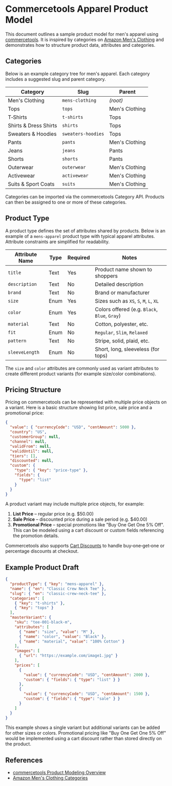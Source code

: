 # Commercetools Apparel Product Model

This document outlines a sample product model for men's apparel using [commercetools](https://docs.commercetools.com/learning-model-your-product-catalog/product-modeling/overview). It is inspired by categories on [Amazon Men's Clothing](https://www.amazon.com/Men-Clothing/b/ref=dp_bc_3?ie=UTF8&node=1040658) and demonstrates how to structure product data, attributes and categories.

## Categories

Below is an example category tree for men's apparel. Each category includes a suggested slug and parent category.

| Category              | Slug                | Parent         |
|-----------------------|--------------------|----------------|
| Men's Clothing        | `mens-clothing`    | *(root)*       |
| Tops                  | `tops`             | Men's Clothing |
| T‑Shirts              | `t-shirts`         | Tops           |
| Shirts & Dress Shirts | `shirts`           | Tops           |
| Sweaters & Hoodies    | `sweaters-hoodies` | Tops           |
| Pants                 | `pants`            | Men's Clothing |
| Jeans                 | `jeans`            | Pants          |
| Shorts                | `shorts`           | Pants          |
| Outerwear             | `outerwear`        | Men's Clothing |
| Activewear            | `activewear`       | Men's Clothing |
| Suits & Sport Coats   | `suits`            | Men's Clothing |

Categories can be imported via the commercetools Category API. Products can then be assigned to one or more of these categories.

## Product Type

A product type defines the set of attributes shared by products. Below is an example of a `mens-apparel` product type with typical apparel attributes. Attribute constraints are simplified for readability.

| Attribute Name | Type          | Required | Notes                                                   |
|----------------|--------------|----------|---------------------------------------------------------|
| `title`        | Text         | Yes      | Product name shown to shoppers                          |
| `description`  | Text         | No       | Detailed description                                    |
| `brand`        | Text         | No       | Brand or manufacturer                                   |
| `size`         | Enum         | Yes      | Sizes such as `XS`, `S`, `M`, `L`, `XL`                 |
| `color`        | Enum         | Yes      | Colors offered (e.g. `Black`, `Blue`, `Gray`)           |
| `material`     | Text         | No       | Cotton, polyester, etc.                                 |
| `fit`          | Enum         | No       | `Regular`, `Slim`, `Relaxed`                            |
| `pattern`      | Text         | No       | Stripe, solid, plaid, etc.                              |
| `sleeveLength` | Enum         | No       | Short, long, sleeveless (for tops)                      |

The `size` and `color` attributes are commonly used as variant attributes to create different product variants (for example size/color combinations).

## Pricing Structure

Pricing on commercetools can be represented with multiple price objects on a variant. Here is a basic structure showing list price, sale price and a promotional price:

```json
{
  "value": { "currencyCode": "USD", "centAmount": 5000 },
  "country": "US",
  "customerGroup": null,
  "channel": null,
  "validFrom": null,
  "validUntil": null,
  "tiers": [],
  "discounted": null,
  "custom": {
    "type": { "key": "price-type" },
    "fields": {
      "type": "list"
    }
  }
}
```

A product variant may include multiple price objects, for example:

1. **List Price** – regular price (e.g. $50.00)
2. **Sale Price** – discounted price during a sale period (e.g. $40.00)
3. **Promotional Price** – special promotions like "Buy One Get One 5% Off". This can be modeled using a cart discount or custom fields referencing the promotion details.

Commercetools also supports [Cart Discounts](https://docs.commercetools.com/api/projects/cartDiscounts) to handle buy‑one‑get‑one or percentage discounts at checkout.

## Example Product Draft

```json
{
  "productType": { "key": "mens-apparel" },
  "name": { "en": "Classic Crew Neck Tee" },
  "slug": { "en": "classic-crew-neck-tee" },
  "categories": [
    { "key": "t-shirts" },
    { "key": "tops" }
  ],
  "masterVariant": {
    "sku": "tee-001-black-m",
    "attributes": [
      { "name": "size", "value": "M" },
      { "name": "color", "value": "Black" },
      { "name": "material", "value": "100% Cotton" }
    ],
    "images": [
      { "url": "https://example.com/image1.jpg" }
    ],
    "prices": [
      {
        "value": { "currencyCode": "USD", "centAmount": 2000 },
        "custom": { "fields": { "type": "list" } }
      },
      {
        "value": { "currencyCode": "USD", "centAmount": 1500 },
        "custom": { "fields": { "type": "sale" } }
      }
    ]
  }
}
```

This example shows a single variant but additional variants can be added for other sizes or colors. Promotional pricing like "Buy One Get One 5% Off" would be implemented using a cart discount rather than stored directly on the product.

## References

- [commercetools Product Modeling Overview](https://docs.commercetools.com/learning-model-your-product-catalog/product-modeling/overview)
- [Amazon Men's Clothing Categories](https://www.amazon.com/Men-Clothing/b/ref=dp_bc_3?ie=UTF8&node=1040658)

